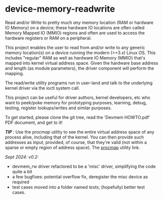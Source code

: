 # device-memory-readwrite

Read and/or Write to pretty much _any_ memory location (RAM or hardware IO Memory) on a device; these hardware IO locations are often called Memory Mapped IO (MMIO) regions and often are used to access the hardware registers or RAM on a peripheral.

This project enables the user to read from and/or write to any generic memory location(s) on a device running the modern (>=3.x) Linux OS. This includes "regular" RAM as well as hardware IO Memory (MMIO) that's mapped into kernel virtual address space.
Given the hardware base address and length (as module parameters), the driver component will perform the mapping.

The read/write utility programs run in user-land and talk to the underlying kernel driver via the ioctl system call.

This project can be useful for driver authors, kernel developers, etc who want to peek/poke memory for prototyping purposes, learning, debug, testing, register lookups/writes and similar purposes.

To get started, please clone the git tree, read the 'Devmem HOWTO.pdf' PDF document, and get to it!

***TIP*** :
Use the *procmap* utility to see the entire virtual address space of any process alive, including that of the kernel. You can then provide such addresses as input, provided, of course, that they're valid
(not within a sparse or empty region of address space). The [procmap](https://github.com/kaiwan/procmap) utility link.

*Sept 2024: v0.2:*

  * devmem_rw driver refactored to be a 'misc' driver, simplifying the code quite a bit
  * a few bugfixes: potential overflow fix, deregister the misc device as required
  * test cases moved into a folder named *tests*; (hopefully) better test cases.

